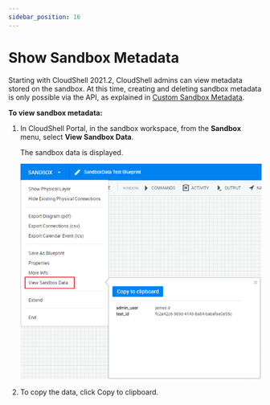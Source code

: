```yaml
---
sidebar_position: 16
---
```


# Show Sandbox Metadata

Starting with CloudShell 2021.2, CloudShell admins can view metadata stored on the sandbox. At this time, creating and deleting sandbox metadata is only possible via the API, as explained in [Custom Sandbox Metadata](../../../devguide/reference/custom-sandbox-metadata.md).

**To view sandbox metadata:**

1. In CloudShell Portal, in the sandbox workspace, from the **Sandbox** menu, select **View Sandbox Data**.
    
    The sandbox data is displayed.
    
    ![](/Images/CloudShell-Portal/Lab-Management/Reservations/ViewSandboxData.png)
    
2. To copy the data, click Copy to clipboard.